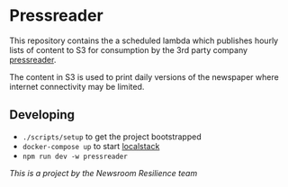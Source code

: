 # Pressreader

This repository contains the a scheduled lambda which 
publishes hourly lists of content to S3 for consumption by the
3rd party company [pressreader](https://about.pressreader.com/cruises-ferries/).

The content in S3 is used to print daily versions of the newspaper where 
internet connectivity may be limited.

## Developing

- `./scripts/setup` to get the project bootstrapped
- `docker-compose up` to start [localstack](https://localstack.cloud/)
- `npm run dev -w pressreader`

_This is a project by the Newsroom Resilience team_